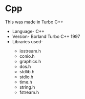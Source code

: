 # Cpp
<p>This was made in Turbo C++</p>
<ul>
	<li>Language- C++</li>
	<li>Version- Borland Turbo C++ 1997</li>
	<li>Libraries used- </li>
	<ul>
		<li> iostream.h</li>
		<li>conio.h</li>
		<li>graphics.h</li>
		<li>dos.h</li>
		<li>stdlib.h</li>
		<li>stdio.h</li>
		<li>time.h</li>
		<li>string.h</li>
		<li>fstream.h</li>
	</ul>
</ul>
